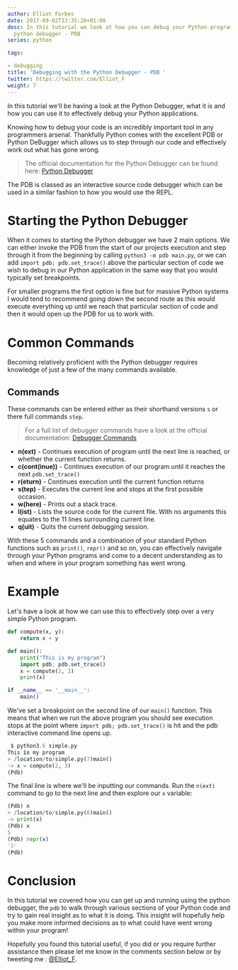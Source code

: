 ```yaml
---
author: Elliot Forbes
date: 2017-09-02T13:35:28+01:00
desc: In this tutorial we look at how you can debug your Python programs with the
  python debugger - PDB
series: python

tags:

- debugging
title: 'Debugging with the Python Debugger - PDB '
twitter: https://twitter.com/Elliot_F
weight: 7
---
```


In this tutorial we'll be having a look at the Python Debugger, what it is and how you can use it to effectively debug your Python applications. 

Knowing how to debug your code is an incredibly important tool in any programmers arsenal. Thankfully Python comes with the excellent PDB or Python DeBugger which allows us to step through our code and effectively work out what has gone wrong. 

> The official documentation for the Python Debugger can be found here: [Python Debugger](https://docs.python.org/3.6/library/pdb.html)

The PDB is classed as an interactive source code debugger which can be used in a similar fashion to how you would use the REPL. 

# Starting the Python Debugger

When it comes to starting the Python debugger we have 2 main options. We can either invoke the PDB from the start of our projects execution and step through it from the beginning by calling `python3 -m pdb main.py`, or we can add `import pdb; pdb.set_trace()` above the particular section of code we wish to debug in our Python application in the same way that you would typically set breakpoints. 

For smaller programs the first option is fine but for massive Python systems I would tend to recommend going down the second route as this would execute everything up until we reach that particular section of code and then it would open up the PDB for us to work with.

# Common Commands

Becoming relatively proficient with the Python debugger requires knowledge of just a few of the many commands available. 

## Commands

These commands can be entered either as their shorthand versions `s` or there full commands `step`.

> For a full list of debugger commands have a look at the official documentation: [Debugger Commands](https://docs.python.org/3.6/library/pdb.html#debugger-commands)

* **n(ext)** - Continues execution of program until the next line is reached, or whether the current function returns. 
* **c(cont(inue))** - Continues execution of our program until it reaches the next `pdb.set_trace()`
* **r(eturn)** - Continues execution until the current function returns
* **s(tep)** - Executes the current line and stops at the first possible occasion.
* **w(here)** - Prints out a stack trace.
* **l(ist)** - Lists the source code for the current file. With no arguments this equates to the 11 lines surrounding current line. 
* **q(uit)** - Quits the current debugging session.

With these 5 commands and a combination of your standard Python functions such as `print()`, `repr()` and so on, you can effectively navigate through your Python programs and come to a decent understanding as to when and where in your program something has went wrong. 

# Example

Let's have a look at how we can use this to effectively step over a very simple Python program.

```python
def compute(x, y):
    return x + y

def main():
    print("This is my program")
    import pdb; pdb.set_trace()
    x = compute(2, 3)
    print(x)

if __name__ == '__main__':
    main()
```

We've set a breakpoint on the second line of our `main()` function. This means that when we run the above program you should see execution stops at the point where `import pdb; pdb.set_trace()` is hit and the pdb interactive command line opens up. 

```py
 $ python3.6 simple.py
This is my program
> /location/to/simple.py(7)main()
-> x = compute(2, 3)
(Pdb) 
```

The final line is where we'll be inputting our commands. Run the `n(ext)` command to go to the next line and then explore our `x` variable:

```py
(Pdb) n
> /location/to/simple.py(8)main()
-> print(x)
(Pdb) x
5
(Pdb) repr(x)
'5'
(Pdb)
```

# Conclusion

In this tutorial we covered how you can get up and running using the python debugger, the `pdb` to walk through various sections of your Python code and try to gain real insight as to what it is doing. This insight will hopefully help you make more informed decisions as to what could have went wrong within your program!

Hopefully you found this tutorial useful, if you did or you require further assistance then please let me know in the comments section below or by tweeting me : [@Elliot_F](https://twitter.com/elliot_f).